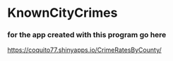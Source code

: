 # KnownCityCrimes

### for the app created with this program go here

https://coquito77.shinyapps.io/CrimeRatesByCounty/
